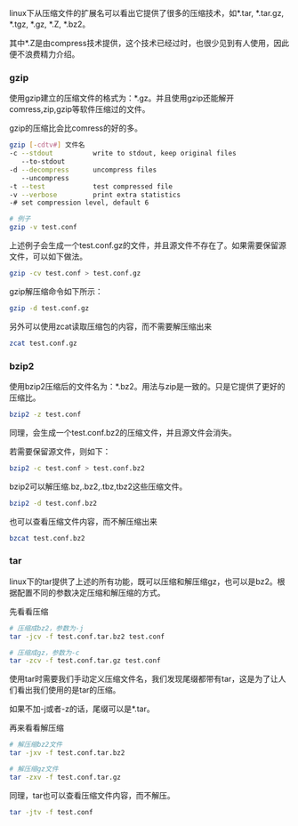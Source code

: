 linux下从压缩文件的扩展名可以看出它提供了很多的压缩技术，如*.tar, *.tar.gz, *.tgz, *.gz, *.Z, *.bz2。

其中*.Z是由compress技术提供，这个技术已经过时，也很少见到有人使用，因此便不浪费精力介绍。

### gzip
使用gzip建立的压缩文件的格式为：*.gz。并且使用gzip还能解开comress,zip,gzip等软件压缩过的文件。

gzip的压缩比会比comress的好的多。
```bash
gzip [-cdtv#] 文件名
-c --stdout          write to stdout, keep original files
   --to-stdout
-d --decompress      uncompress files
   --uncompress
-t --test            test compressed file
-v --verbose         print extra statistics
-# set compression level, default 6

# 例子
gzip -v test.conf
```
上述例子会生成一个test.conf.gz的文件，并且源文件不存在了。如果需要保留源文件，可以如下做法。

```bash
gzip -cv test.conf > test.conf.gz
```
gzip解压缩命令如下所示：
```bash
gzip -d test.conf.gz
```

另外可以使用zcat读取压缩包的内容，而不需要解压缩出来
```bash
zcat test.conf.gz
```

### bzip2
使用bzip2压缩后的文件名为：*.bz2。用法与zip是一致的。只是它提供了更好的压缩比。
```bash
bzip2 -z test.conf
```
同理，会生成一个test.conf.bz2的压缩文件，并且源文件会消失。

若需要保留源文件，则如下：
```bash
bzip2 -c test.conf > test.conf.bz2
```

bzip2可以解压缩.bz,.bz2,.tbz,tbz2这些压缩文件。
```bash
bzip2 -d test.conf.bz2
```

也可以查看压缩文件内容，而不解压缩出来
```bash
bzcat test.conf.bz2
```

### tar
linux下的tar提供了上述的所有功能，既可以压缩和解压缩gz，也可以是bz2。根据配置不同的参数决定压缩和解压缩的方式。

先看看压缩
```bash
# 压缩成bz2，参数为-j
tar -jcv -f test.conf.tar.bz2 test.conf

# 压缩成gz，参数为-c
tar -zcv -f test.conf.tar.gz test.conf
```
使用tar时需要我们手动定义压缩文件名，我们发现尾缀都带有tar，这是为了让人们看出我们使用的是tar的压缩。

如果不加-j或者-z的话，尾缀可以是*.tar。

再来看看解压缩
```bash
# 解压缩bz2文件
tar -jxv -f test.conf.tar.bz2

# 解压缩gz文件
tar -zxv -f test.conf.tar.gz
```

同理，tar也可以查看压缩文件内容，而不解压。
```bash
tar -jtv -f test.conf
```
